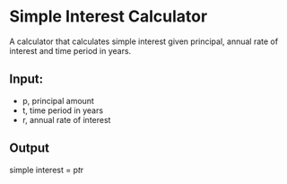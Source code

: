 # Simple Interest Calculator

A calculator that calculates simple interest given principal, annual rate of interest and time period in years.

## Input:
- p, principal amount
- t, time period in years
- r, annual rate of interest

## Output
simple interest = p*t*r
